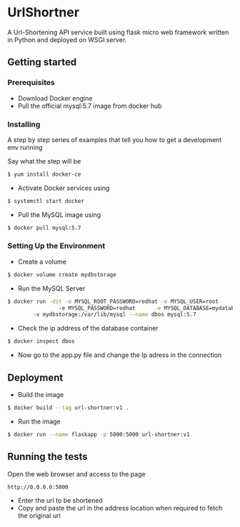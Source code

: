 # UrlShortner

A Url-Shortening API service built using flask micro web framework written in Python and deployed on WSGI server.

## Getting started

### Prerequisites

- Download Docker engine
- Pull the official mysql:5.7 image from docker hub

### Installing

A step by step series of examples that tell you how to get a development env running

Say what the step will be

```sh
$ yum install docker-ce
```
- Activate Docker services using

```sh
$ systemctl start docker
```

- Pull the MySQL image using

```sh
$ docker pull mysql:5.7
```
### Setting Up the Environment

- Create a volume 

```sh
$ docker volume create mydbstorage
```

- Run the MySQL Server

```sh
$ docker run -dit -e MYSQL_ROOT_PASSWORD=redhat -e MYSQL_USER=root
                -e MYSQL_PASSWORD=redhat      -e MYSQL_DATABASE=mydatabase
		-v mydbstorage:/var/lib/mysql --name dbos mysql:5.7
```

- Check the ip address of the database container 

```sh
$ docker inspect dbos
```

- Now go to the app.py file and change the Ip adress in the connection

## Deployment

- Build the image

```sh 
$ docker build --tag url-shortner:v1 .
```

- Run the image

```sh
$ docker run --name flaskapp -p 5000:5000 url-shortner:v1
```

## Running the tests

Open the web browser and access to the page 

```
http://0.0.0.0:5000
```
- Enter the url to be shortened 
- Copy and paste the url in the address location when required to fetch the original url 







